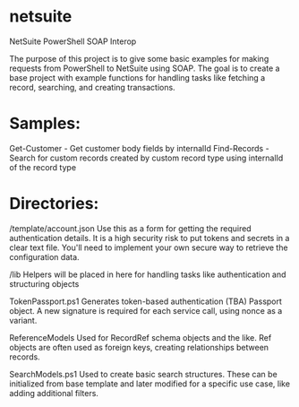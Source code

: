 # netsuite
NetSuite PowerShell SOAP Interop

The purpose of this project is to give some basic examples for making requests from PowerShell to NetSuite using SOAP. The goal is to create a base project with example functions for handling tasks like fetching a record, searching, and creating transactions.

# Samples:
Get-Customer - Get customer body fields by internalId
Find-Records - Search for custom records created by custom record type using internalId of the record type

# Directories:
/template/account.json
Use this as a form for getting the required authentication details. It is a high security risk to put tokens and secrets in a clear text file. You'll need to implement your own secure way to retrieve the configuration data.

/lib
Helpers will be placed in here for handling tasks like authentication and structuring objects

TokenPassport.ps1
Generates token-based authentication (TBA) Passport object. A new signature is required for each service call, using nonce as a variant.

ReferenceModels
Used for RecordRef schema objects and the like. Ref objects are often used as foreign keys, creating relationships between records.

SearchModels.ps1
Used to create basic search structures. These can be initialized from base template and later modified for a specific use case, like adding additional filters.
        
